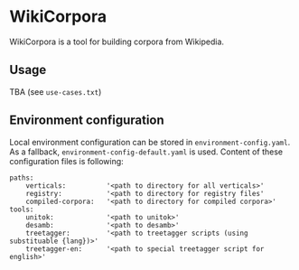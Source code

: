 WikiCorpora
===========

WikiCorpora is a tool for building corpora from Wikipedia.

Usage
-----

TBA (see `use-cases.txt`)

Environment configuration
-------------------------

Local environment configuration can be stored in `environment-config.yaml`.
As a fallback, `environment-config-default.yaml` is used. Content of these
configuration files is following:

```
paths:
    verticals:          '<path to directory for all verticals>'
    registry:           '<path to directory for registry files'
    compiled-corpora:   '<path to directory for compiled corpora>'
tools:
    unitok:             '<path to unitok>'
    desamb:             '<path to desamb>'
    treetagger:         '<path to treetagger scripts (using substituable {lang})>'
    treetagger-en:      '<path to special treetagger script for english>'
```
